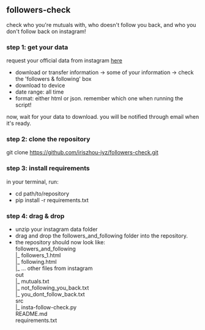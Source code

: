 ## followers-check
check who you're mutuals with, who doesn't follow you back, and who you don't follow back on instagram!

### step 1: get your data
request your official data from instagram [here](https://www.instagram.com/download/request/)
- download or transfer information -> some of your information -> check the 'followers & following' box
- download to device
- date range: all time
- format: either html or json. remember which one when running the script!

now, wait for your data to download. you will be notified through email when it's ready.

### step 2: clone the repository
git clone https://github.com/iriszhou-iyz/followers-check.git

### step 3: install requirements
in your terminal, run:
- cd path/to/repository
- pip install -r requirements.txt

### step 4: drag & drop
- unzip your instagram data folder
- drag and drop the followers_and_following folder into the repository.
- the repository should now look like:  
  followers_and_following  
  |_ followers_1.html  
  |_ following.html  
  |_ ... other files from instagram  
  out  
  |_ mutuals.txt  
  |_ not_following_you_back.txt  
  |_ you_dont_follow_back.txt  
  src  
  |_ insta-follow-check.py  
  README.md  
  requirements.txt
